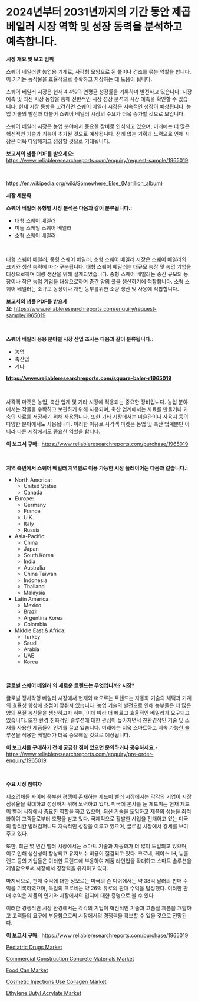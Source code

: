 <p><h1>2024년부터 2031년까지의 기간 동안 제곱 베일러 시장 역학 및 성장 동력을 분석하고 예측합니다.</h1></p><p><strong>시장 개요 및 보고 범위</strong></p>
<p><p>스퀘어 베일러란 농업용 기계로, 사각형 모양으로 된 풀이나 건초를 묶는 역할을 합니다. 이 기기는 농작물을 효율적으로 수확하고 저장하는 데 도움이 됩니다. </p><p>스퀘어 베일러 시장은 현재 4.4%의 연평균 성장률을 기록하며 발전하고 있습니다. 시장 예측 및 최신 시장 동향을 통해 전반적인 시장 성장 분석과 시장 예측을 확인할 수 있습니다. 현재 시장 동향을 고려하면 스퀘어 베일러 시장은 지속적인 성장이 예상됩니다. 농업 기술의 발전과 더불어 스퀘어 베일러 시장의 수요가 더욱 증가할 것으로 보입니다.</p><p>스퀘어 베일러 시장은 농업 분야에서 중요한 장비로 인식되고 있으며, 미래에는 더 많은 혁신적인 기술과 기능이 추가될 것으로 예상됩니다. 전례 없는 기획과 노력으로 인해 시장은 더욱 다양해지고 성장할 것으로 기대됩니다.</p></p>
<p><strong>보고서의 샘플 PDF를 받으세요:</strong> <a href="https://www.reliableresearchreports.com/enquiry/request-sample/1965019">https://www.reliableresearchreports.com/enquiry/request-sample/1965019</a></p>
<p>&nbsp;</p>
<p><a href="https://en.wikipedia.org/wiki/Somewhere_Else_(Marillion_album)">https://en.wikipedia.org/wiki/Somewhere_Else_(Marillion_album)</a></p>
<p><strong>시장 세분화</strong></p>
<p><strong>스퀘어 베일러 유형별 시장 분석은 다음과 같이 분류됩니다.:</strong></p>
<p><ul><li>대형 스퀘어 베일러</li><li>미들 스케일 스퀘어 베일러</li><li>소형 스퀘어 베일러</li></ul></p>
<p>&nbsp;</p>
<p><p>대형 스퀘어 베일러, 중형 스퀘어 베일러, 소형 스퀘어 베일러 시장은 스퀘어 베일러의 크기와 생산 능력에 따라 구분됩니다. 대형 스퀘어 베일러는 대규모 농장 및 농업 기업을 대상으로하며 대량 생산을 위해 설계되었습니다. 중형 스퀘어 베일러는 중간 규모의 농장이나 작은 농업 기업을 대상으로하며 중간 양의 풀을 생산하기에 적합합니다. 소형 스퀘어 베일러는 소규모 농장이나 개인 농부를위한 소량 생산 및 사용에 적합합니다.</p></p>
<p><strong>보고서의 샘플 PDF를 받으세요:</strong>&nbsp;<a href="https://www.reliableresearchreports.com/enquiry/request-sample/1965019">https://www.reliableresearchreports.com/enquiry/request-sample/1965019</a></p>
<p>&nbsp;</p>
<p><strong> 스퀘어 베일러 응용 분야별 시장 산업 조사는 다음과 같이 분류됩니다.:</strong></p>
<p><ul><li>농업</li><li>축산업</li><li>기타</li></ul></p>
<p><strong><a href="https://www.reliableresearchreports.com/square-baler-r1965019">https://www.reliableresearchreports.com/square-baler-r1965019</a></strong></p>
<p>&nbsp;</p>
<p><p>사각객 마켓은 농업, 축산 업계 및 기타 시장에 적용되는 중요한 장비입니다. 농업 분야에서는 작물을 수확하고 보관하기 위해 사용되며, 축산 업계에서는 사료를 만들거나 가축의 사료를 저장하기 위해 사용됩니다. 또한 기타 시장에서는 미술관이나 사육지 등의 다양한 분야에서도 사용됩니다. 이러한 이유로 사각객 마켓은 농업 및 축산 업계뿐만 아니라 다른 시장에서도 중요한 역할을 합니다.</p></p>
<p><strong>이 보고서 구매:</strong>&nbsp; <a href="https://www.reliableresearchreports.com/purchase/1965019">https://www.reliableresearchreports.com/purchase/1965019</a></p>
<p>&nbsp;</p>
<p><strong>지역 측면에서 스퀘어 베일러 지역별로 이용 가능한 시장 플레이어는 다음과 같습니다.:</strong></p>
<p><ul>
    <li>
        North America:
        <ul>
            <li>United States</li>
            <li>Canada</li>
        </ul>
    </li>
    <li>
        Europe:
        <ul>
            <li>Germany</li>
            <li>France</li>
            <li>U.K.</li>
            <li>Italy</li>
            <li>Russia</li>
        </ul>
    </li>
    <li>
        Asia-Pacific:
        <ul>
            <li>China</li>
            <li>Japan</li>
            <li>South Korea</li>
            <li>India</li>
            <li>Australia</li>
            <li>China Taiwan</li>
            <li>Indonesia</li>
            <li>Thailand</li>
            <li>Malaysia</li>
        </ul>
    </li>
    <li>
        Latin America:
        <ul>
            <li>Mexico</li>
            <li>Brazil</li>
            <li>Argentina Korea</li>
            <li>Colombia</li>
        </ul>
    </li>
    <li>
        Middle East & Africa:
        <ul>
            <li>Turkey</li>
            <li>Saudi</li>
            <li>Arabia</li>
            <li>UAE</li>
            <li>Korea</li>
        </ul>
    </li>
    </ul></p>
<p>&nbsp;</p>
<p><strong>글로벌 스퀘어 베일러 의 새로운 트렌드는 무엇입니까? 시장?</strong></p>
<p><p>글로벌 정사각형 베일러 시장에서 현재와 떠오르는 트렌드는 자동화 기술의 채택과 기계의 효율성 향상에 초점이 맞춰져 있습니다. 농업 기술의 발전으로 인해 농부들은 더 많은 양의 품질 농산물을 생산하고자 하며, 이에 따라 더 빠르고 효율적인 베일러가 요구되고 있습니다. 또한 환경 친화적인 솔루션에 대한 관심이 높아지면서 친환경적인 기술 및 소재를 사용한 제품들이 인기를 끌고 있습니다. 미래에는 더욱 스마트하고 지속 가능한 솔루션을 적용한 베일러가 더욱 중요해질 것으로 예상됩니다.</p></p>
<p><strong>이 보고서를 구매하기 전에 궁금한 점이 있으면 문의하거나 공유하세요.</strong>- <a href="https://www.reliableresearchreports.com/enquiry/pre-order-enquiry/1965019">https://www.reliableresearchreports.com/enquiry/pre-order-enquiry/1965019</a></p>
<p>&nbsp;</p>
<p><strong>주요 시장 참여자</strong></p>
<p><p>제조업체들 사이에 풍부한 경쟁이 존재하는 제드미 밸러 시장에서는 각각의 기업이 시장 점유율을 확대하고 성장하기 위해 노력하고 있다. 미국에 본사를 둔 제드미는 현재 제드미 밸러 시장에서 중요한 역할을 하고 있으며, 최신 기술을 도입하고 제품의 성능을 최적화하여 고객들로부터 호평을 받고 있다. 국제적으로 활발한 사업을 전개하고 있는 미국의 암리칸 발러컴퍼니도 지속적인 성장을 이루고 있으며, 글로벌 시장에서 강세를 보여주고 있다.</p><p>또한, 최근 몇 년간 밸러 시장에서는 스마트 기술과 자동화가 더 많이 도입되고 있으며, 이로 인해 생산성이 향상되고 유지보수 비용이 절감되고 있다. 크로네, 케이스 IH, 뉴홀랜드 등의 기업들은 이러한 트렌드에 부응하여 제품 라인업을 확대하고 스마트 솔루션을 개발함으로써 시장에서 경쟁력을 유지하고 있다.</p><p>마지막으로, 판매 수익에 대한 정보로는 미국의 존 디어에서는 약 38억 달러의 판매 수익을 기록하였으며, 독일의 크로네는 약 26억 유로의 판매 수익을 달성했다. 이러한 판매 수익은 제품의 인기와 시장에서의 입지에 대한 증명으로 볼 수 있다.</p><p>이러한 경쟁적인 시장 환경에서는 각각의 기업이 혁신적인 기술과 고품질 제품을 개발하고 고객들의 요구에 부응함으로써 시장에서의 경쟁력을 확보할 수 있을 것으로 전망된다.</p></p>
<p><strong>이 보고서 구매:</strong>&nbsp;&nbsp;<a href="https://www.reliableresearchreports.com/purchase/1965019">https://www.reliableresearchreports.com/purchase/1965019</a></p>
<p><p><a href="https://issuu.com/reportprime-2/docs/pediatric-drugs-market-size-2030.pptx">Pediatric Drugs Market</a></p><p><a href="https://github.com/HettieStehr/Market-Research-Report-List-1/blob/main/commercial-construction-concrete-materials-market.md">Commercial Construction Concrete Materials Market</a></p><p><a href="https://medium.com/@samantha.welch56767/global-food-can-market-is-projected-to-grow-at-a-cagr-of-4-3-1b340fb9381d">Food Can Market</a></p><p><a href="https://github.com/lavernaCole75/Market-Research-Report-List-1/blob/main/cosmetic-injections-use-collagen-market.md">Cosmetic Injections Use Collagen Market</a></p><p><a href="https://medium.com/@marcoshoppe2023/ethylene-butyl-acrylate-market-forecast-global-market-trends-and-analysis-from-2024-to-2031-071ec7ed10ac">Ethylene Butyl Acrylate Market</a></p></p>